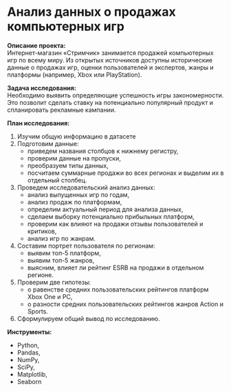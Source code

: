 # Анализ данных о продажах компьютерных игр

**Описание проекта:**  
Интернет-магазин «Стримчик» занимается продажей компьютерных игр по всему миру. Из открытых источников доступны исторические данные о продажах игр, оценки пользователей и экспертов, жанры и платформы (например, Xbox или PlayStation).

**Задача исследования:**  
Необходимо выявить определяющие успешность игры закономерности. Это позволит сделать ставку на потенциально популярный продукт и спланировать рекламные кампании.

**План исследования:**

1. Изучим общую информацию в датасете
2. Подготовим данные:
   - приведем названия столбцов к нижнему регистру,
   - проверим данные на пропуски,
   - преобразуем типы данных,
   - посчитаем суммарные продажи во всех регионах и выделим их в отдельный столбец.
3. Проведем исследовательский анализ данных:
   - анализ выпущенных игр по годам,
   - анализ продаж по платформам,
   - определим актуальный период для анализа данных,
   - сделаем выборку потенциально прибыльных платформ,
   - проверим как влияют на продажи отзывы пользователей и критиков,
   - анализ игр по жанрам.
4. Составим портрет пользователя по регионам:
   - выявим топ-5 платформ,
   - выявим топ-5 жанров,
   - выясним, влияет ли рейтинг ESRB на продажи в отдельном регионе.
5. Проверим две гипотезы:
   - о равенстве средних пользовательских рейтингов платформ Xbox One и PC,
   - о разности средних пользовательских рейтингов жанров Action и Sports.
6. Сформулируем общий вывод по исследованию.

**Инструменты:**
- Python,
- Pandas,
- NumPy,
- SciPy,
- Matplotlib,
- Seaborn
